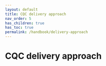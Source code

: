 ```yaml
---
layout: default
title: CQC delivery approach
nav_order: 5
has_children: true
has_toc: true
permalink: /handbook/delivery-approach
---
```


# CQC delivery approach 
